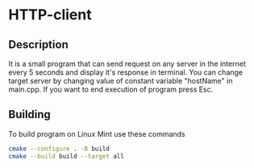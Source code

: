 # HTTP-client

## Description

It is a small program that can send request on any server in the internet every 5 seconds and display it's response in terminal.
You can change target server by changing value of constant variable "hostName" in main.cpp.
If you want to end execution of program press Esc.

## Building

To build program on Linux Mint use these commands

```bash
cmake --configure . -B build
cmake --build build --target all
```
